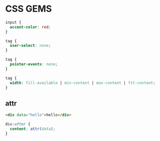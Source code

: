 # CSS GEMS

```css
input {
  accent-color: red;
}
```

```css
tag {
  user-select: none;
}
```

```css
tag {
  pointer-events: none;
}
```

```css
tag {
  width: fill-available | min-content | max-content | fit-content;
}
```

## attr

```html
<div data="hello">hello</div>
```

```css
div:after {
  content: attr(data);
}
```
